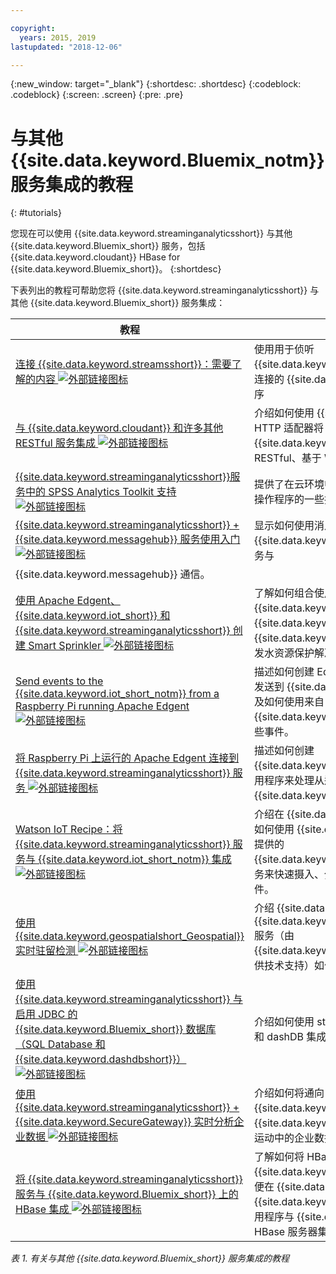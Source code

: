 ```yaml
---

copyright:
  years: 2015, 2019
lastupdated: "2018-12-06"

---
```


<!-- Attribute definitions -->
{:new_window: target="_blank"}
{:shortdesc: .shortdesc}
{:codeblock: .codeblock}
{:screen: .screen}
{:pre: .pre}

# 与其他 {{site.data.keyword.Bluemix_notm}} 服务集成的教程
{: #tutorials}


您现在可以使用 {{site.data.keyword.streaminganalyticsshort}} 与其他 {{site.data.keyword.Bluemix_short}} 服务，包括 {{site.data.keyword.cloudant}} HBase for {{site.data.keyword.Bluemix_short}}。
{:shortdesc}

下表列出的教程可帮助您将 {{site.data.keyword.streaminganalyticsshort}} 与其他 {{site.data.keyword.Bluemix_short}} 服务集成：


|教程|描述|
|----------|--------|
|[连接 {{site.data.keyword.streamsshort}}：需要了解的内容 ![外部链接图标](../../icons/launch-glyph.svg "外部链接图标")](https://ibm.co/2iDHfFt)|使用用于侦听 {{site.data.keyword.streaminganalyticsshort}} 中连接的 {{site.data.keyword.streamsshort}} 操作程序|
|[与 {{site.data.keyword.cloudant}} 和许多其他 RESTful 服务集成 ![外部链接图标](../../icons/launch-glyph.svg "外部链接图标")](https://developer.ibm.com/streamsdev/docs/integrating-with-cloudant-and-many-other-restful-services/)|介绍如何使用 {{site.data.keyword.streamsshort}} HTTP 适配器将 SPL 应用程序集成到 {{site.data.keyword.cloudant}} 以及其他 RESTful、基于 Web 的服务。|
|[{{site.data.keyword.streaminganalyticsshort}}服务中的 SPSS Analytics Toolkit 支持 ![外部链接图标](../../icons/launch-glyph.svg "外部链接图标")](https://developer.ibm.com/streamsdev/docs/spss-in-bluemix-streaming-analytics-service/) |提供了在云环境中有效使用 SPSS Analytics Toolkit 操作程序的一些技巧。|
|[{{site.data.keyword.streaminganalyticsshort}} + {{site.data.keyword.messagehub}} 服务使用入门 ![外部链接图标](../../icons/launch-glyph.svg "外部链接图标") ](https://www.ibm.com/blogs/bluemix/2018/04/get-started-streaming-analytics-message-hub/) |显示如何使用消息传递工具箱从 {{site.data.keyword.streaminganalyticsshort}} 服务与
{{site.data.keyword.messagehub}} 通信。|
|[使用 Apache Edgent、{{site.data.keyword.iot_short}} 和 {{site.data.keyword.streaminganalyticsshort}} 创建 Smart Sprinkler ![外部链接图标](../../icons/launch-glyph.svg "外部链接图标")](https://developer.ibm.com/bluemix/2016/06/01/better-analytics-with-apache-quarks/)|了解如何组合使用 Apache Edgent、{{site.data.keyword.streaminganalyticsshort}}、{{site.data.keyword.iot_short}} 以及其他 {{site.data.keyword.Bluemix_short}} 服务，以开发水资源保护解决方案。|
| [Send events to the {{site.data.keyword.iot_short_notm}} from a Raspberry Pi running Apache Edgent ![外部链接图标](../../icons/launch-glyph.svg "外部链接图标")](https://developer.ibm.com/recipes/tutorials/send-events-to-the-watson-iot-platform-from-a-raspberry-pi-running-apache-edgent/)|描述如何创建 Edgent 应用程序来将传感器中的读数发送到 {{site.data.keyword.iot_short_notm}}，以及如何使用来自 {{site.data.keyword.streamsshort}} 应用程序的那些事件。|
|[将 Raspberry Pi 上运行的 Apache Edgent 连接到 {{site.data.keyword.streaminganalyticsshort}} 服务 ![外部链接图标](../../icons/launch-glyph.svg "外部链接图标")](https://developer.ibm.com/recipes/tutorials/connect-apache-edgent-to-the-streaming-analytics-service-using-the-watson-iot-platform/)|描述如何创建 {{site.data.keyword.streaminganalyticsshort}} 应用程序来处理从运行 Apache Edgent 的设备发送到 {{site.data.keyword.iot_short_notm}} 的事件。|
|[Watson IoT Recipe：将 {{site.data.keyword.streaminganalyticsshort}} 服务与 {{site.data.keyword.iot_short_notm}} 集成 ![外部链接图标](../../icons/launch-glyph.svg "外部链接图标")](https://developer.ibm.com/recipes/tutorials/integrate-ibm-streaming-analytics-service-with-watson-iot-platform/)|介绍在 {{site.data.keyword.iot_short_notm}} 上，如何使用 {{site.data.keyword.Bluemix_short}} 上提供的 {{site.data.keyword.streaminganalyticsshort}} 服务来快速摄入、分析并关联 IoT 设备所发布的事件。|
|[使用 {{site.data.keyword.geospatialshort_Geospatial}} 实时驻留检测 ![外部链接图标](../../icons/launch-glyph.svg "外部链接图标")](https://developer.ibm.com/bluemix/2016/05/27/real-time-hangout-detection/)|介绍 {{site.data.keyword.Bluemix_short}} 中的 {{site.data.keyword.geospatialshort_Geospatial}} 服务（由 {{site.data.keyword.streaminganalyticsshort}} 提供技术支持）如何支持实时地点检测。|
|[使用 {{site.data.keyword.streaminganalyticsshort}} 与启用 JDBC 的 {{site.data.keyword.Bluemix_short}} 数据库（SQL Database 和 {{site.data.keyword.dashdbshort}}）![外部链接图标](../../icons/launch-glyph.svg "外部链接图标")](https://developer.ibm.com/bluemix/2016/01/26/streaming-analytics-with-jdbc-enabled-databases/) |介绍如何使用 streamsx.jdbc 工具箱与 SQL 数据库和 dashDB 集成。|
| [使用 {{site.data.keyword.streaminganalyticsshort}} + {{site.data.keyword.SecureGateway}} 实时分析企业数据 ![外部链接图标](../../icons/launch-glyph.svg "外部链接图标")](https://developer.ibm.com/streamsdev/docs/connect-streaming-analytics-to-your-enterprise/) |介绍如何将通向 {{site.data.keyword.streamsshort}} 源和接收器的 {{site.data.keyword.SecureGateway}} 隧道连接到运动中的企业数据。|
|[将 {{site.data.keyword.streaminganalyticsshort}} 服务与 {{site.data.keyword.Bluemix_short}} 上的 HBase 集成 ![外部链接图标](../../icons/launch-glyph.svg "外部链接图标")](https://developer.ibm.com/streamsdev/docs/integrating-streams-biginsights-hbase-service-bluemix/)|了解如何将 HBase 用于 {{site.data.keyword.Bluemix_short}} 工具箱，以便在 {{site.data.keyword.Bluemix_short}} 上将 {{site.data.keyword.streaminganalyticsshort}} 应用程序与 {{site.data.keyword.bigicloudst}} 中的 HBase 服务器集成。|

*表 1. 有关与其他 {{site.data.keyword.Bluemix_short}} 服务集成的教程*
